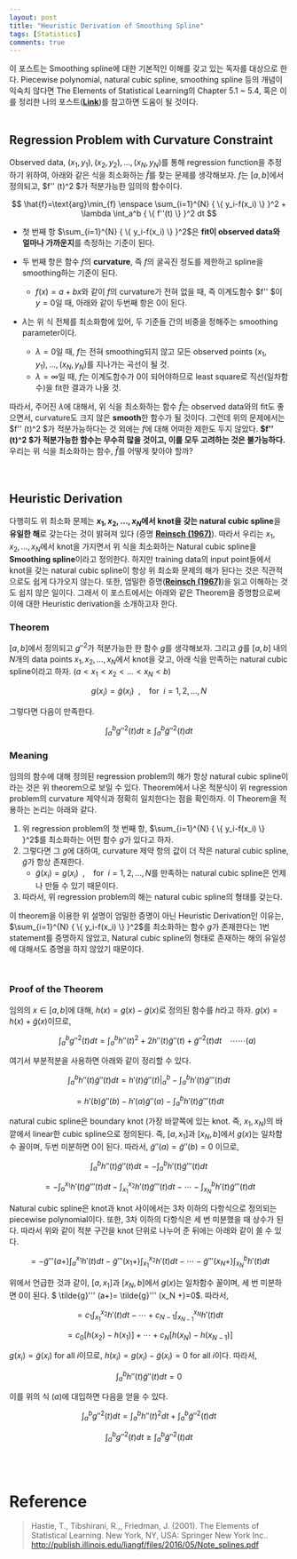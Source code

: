 ```yaml
---
layout: post
title: "Heuristic Derivation of Smoothing Spline"
tags: [Statistics]
comments: true
---
```


이 포스트는 Smoothing spline에 대한 기본적인 이해를 갖고 있는 독자를 대상으로 한다. Piecewise polynomial, natural cubic spline, smoothing spline 등의 개념이 익숙치 않다면 The Elements of Statistical Learning의 Chapter 5.1 ~ 5.4, 혹은 이를 정리한 나의 포스트(**[Link](https://lee-jaejoon.github.io/ESL-5/)**)를 참고하면 도움이 될 것이다.  
<br>
## Regression Problem with Curvature Constraint

Observed data, $(x_1,y_1),(x_2,y_2),...,(x_N,y_N)$를 통해 regression function을 추정하기 위하여, 아래와 같은 식을 최소화하는 $\hat{f}$를 찾는 문제를 생각해보자. $f$는 $[a,b]$에서 정의되고, $f'' (t)^2 $가 적분가능한 임의의 함수이다.

$$
\hat{f}=\text{arg}\min_{f} \enspace \sum_{i=1}^{N} { \{ y_i-f(x_i) \} }^2 + \lambda \int_a^b { \{ f''(t) \} }^2 dt
$$

 * 첫 번째 항 $\sum_{i=1}^{N} { \{ y_i-f(x_i) \} }^2$은 **fit이 observed data와 얼마나 가까운지**를 측정하는 기준이 된다.

 * 두 번째 항은 함수 $f$의 **curvature**, 즉 $f$의 굴곡진 정도를 제한하고 spline을 smoothing하는 기준이 된다.
	 * $f(x)=a+bx$와 같이 $f$의 curvature가 전혀 없을 때, 즉 이계도함수 $f'' $이 $y=0$일 때, 아래와 같이 두번째 항은 0이 된다.

 * $\lambda$는 위 식 전체를 최소화함에 있어, 두 기준들 간의 비중을 정해주는 smoothing parameter이다.
	 * $\lambda=0$일 때, $f$는 전혀 smoothing되지 않고 모든 observed points $(x_1,y_1),...,(x_N,y_N)$를 지나가는 곡선이 될 것.
	 * $\lambda=\infty$일 때, $f$는 이계도함수가 $0$이 되어야하므로 least square로 직선(일차함수)을 fit한 결과가 나올 것.

따라서, 주어진 $\lambda$에 대해서, 위 식을 최소화하는 함수 $\hat{f}$는 observed data와의 fit도 좋으면서, curvature도 크지 않은 **smooth**한 함수가 될 것이다. 그런데 위의 문제에서는 $f'' (t)^2 $가 적분가능하다는 것 외에는 $f$에 대해 어떠한 제한도 두지 않았다. **$f'' (t)^2 $가 적분가능한 함수는 무수히 많을 것이고, 이를 모두 고려하는 것은 불가능하다.** 우리는 위 식을 최소화하는 함수, $\hat{f}$를 어떻게 찾아야 할까?  
<br>
<br>

## Heuristic Derivation

다행히도 위 최소화 문제는 **$x_1,x_2, ...,x_N$에서 knot을 갖는 natural cubic spline**을 **유일한 해**로 갖는다는 것이 밝혀져 있다 (증명 **[Reinsch (1967)](https://link.springer.com/content/pdf/10.1007/BF02162161.pdf)**). 따라서 우리는 $x_1,x_2, ...,x_N$에서 knot을 가지면서 위 식을 최소화하는 Natural cubic spline을 **Smoothing spline**이라고 정의한다. 하지만 training data의 input point들에서 knot을 갖는 natural cubic spline이 항상 위 최소화 문제의 해가 된다는 것은 직관적으로도 쉽게 다가오지 않는다. 또한, 엄밀한 증명(**[Reinsch (1967)](https://link.springer.com/content/pdf/10.1007/BF02162161.pdf)**)을 읽고 이해하는 것도 쉽지 않은 일이다. 그래서 이 포스트에서는 아래와 같은 Theorem을 증명함으로써 이에 대한 Heuristic derivation을 소개하고자 한다.  

### Theorem
$[a,b]$에서 정의되고 $g'' ^2$가 적분가능한 한 함수 $g$를 생각해보자. 그리고 $\tilde{g}$를 $[a,b]$ 내의 $N$개의 data points $x_1, x_2, ..., x_N$에서 knot을 갖고, 아래 식을 만족하는 natural cubic spline이라고 하자. ($a < x_1 < x_2 < ...< x_N < b$)

$$
g(x_i)=\tilde{g}(x_i) \enspace , \enspace \enspace \text{for} \enspace  i=1,2,...,N
$$

그렇다면 다음이 만족한다.

$$
\int_a^b g''^2(t)dt \ge \int_a^b \tilde{g}''^2 (t)dt
$$

### Meaning

임의의 함수에 대해 정의된 regression problem의 해가 항상 natural cubic spline이라는 것은 위 theorem으로 보일 수 있다. Theorem에서 나온 적분식이 위 regression problem의 curvature 제약식과 정확히 일치한다는 점을 확인하자. 이 Theorem을 적용하는 논리는 아래와 같다.  
  
 1. 위 regression problem의 첫 번째 항, $\sum_{i=1}^{N} { \{ y_i-f(x_i) \} }^2$를 최소화하는 어떤 함수 $g$가 있다고 하자.
 2. 그렇다면 그 $g$에 대하여, curvature 제약 항의 값이 더 작은 natural cubic spline, $\tilde{g}$가 항상 존재한다.
	 * $\tilde{g}(x_i)=g(x_i)\enspace , \enspace \enspace \text{for} \enspace  i=1,2,...,N$를 만족하는 natural cubic spline은 언제나 만들 수 있기 때문이다.
 3. 따라서, 위 regression problem의 해는 natural cubic spline의 형태를 갖는다.  
  
이 theorem을 이용한 위 설명이 엄밀한 증명이 아닌 Heuristic Derivation인 이유는, $\sum_{i=1}^{N} { \{ y_i-f(x_i) \} }^2$를 최소화하는 함수 $g$가 존재한다는 1번 statement를 증명하지 않았고, Natural cubic spline의 형태로 존재하는 해의 유일성에 대해서도 증명을 하지 않았기 때문이다.  

<br>

### Proof of the Theorem
임의의 $x \in [a,b]$에 대해, $h(x)=g(x)-\tilde{g}(x)$로 정의된 함수를 $h$라고 하자. $g(x)=h(x)+\tilde{g}(x)$이므로,

$$
\enspace \enspace \enspace \enspace \int_a^b g''^2(t)dt = \int_a^b h''(t)^2+2 h''(t) \tilde{g}''(t)+\tilde{g}''^2(t) dt \enspace \enspace \cdots \cdots(a)
$$

여기서 부분적분을 사용하면 아래와 같이 정리할 수 있다.

$$
\int_a^b h''(t) \tilde{g}''(t) dt = \left. h'(t) \tilde{g}''(t) \right|_{a}^{b} - \int_a^b h'(t) \tilde{g}'''(t) dt
$$

$$
= h'(b) \tilde{g}''(b) -h'(a) \tilde{g}''(a) - \int_a^b h'(t) \tilde{g}'''(t) dt
$$

natural cubic spline은 boundary knot (가장 바깥쪽에 있는 knot. 즉, $x_1,x_N$)의 바깥에서 linear한 cubic spline으로 정의된다. 즉,  $[a,x_1]$과 $[x_N,b]$에서 $g(x)$는 일차함수 꼴이며, 두번 미분하면 0이 된다. 따라서, $\tilde{g}'' (a)=\tilde{g}'' (b)=0$ 이므로,

$$
\int_a^b h''(t) \tilde{g}''(t) dt = - \int_a^b h'(t) \tilde{g}'''(t) dt
$$

$$
= - \int_a^{x_1} h'(t) \tilde{g}'''(t) dt - \int_{x_1}^{x_2} h'(t) \tilde{g}'''(t) dt - \cdots - \int_{x_N}^{b} h'(t) \tilde{g}'''(t) dt
$$

Natural cubic spline은 knot과 knot 사이에서는 3차 이하의 다항식으로 정의되는 piecewise polynomial이다. 또한, 3차 이하의 다항식은 세 번 미분했을 때 상수가 된다. 따라서 위와 같이 적분 구간을 knot 단위로 나누어 준 뒤에는 아래와 같이 쓸 수 있다.

$$
= - \tilde{g}'''(a+)\int_a^{x_1} h'(t)  dt - \tilde{g}'''(x_1 +) \int_{x_1}^{x_2} h'(t) dt - \cdots - \tilde{g}'''(x_N +)\int_{x_N}^{b} h'(t) dt
$$

위에서 언급한 것과 같이, $[a,x_1]$과 $[x_N,b]$에서 $g(x)$는 일차함수 꼴이며, 세 번 미분하면 0이 된다. $ \tilde{g}''' (a+)= \tilde{g}''' (x_N +)=0$. 따라서,

$$
= c_1 \int_{x_1}^{x_2} h'(t) dt - \cdots +c_{N-1} \int_{x_{N-1}}^{x_N} h'(t) dt
$$

$$
= c_0[h(x_2)-h(x_1)]+ \cdots +c_N [h(x_N)-h(x_{N-1})]
$$

$g(x_i)=\tilde{g}(x_i)$ for all $i$이므로, $h(x_i)=g(x_i)-\tilde{g}(x_i)=0$ for all $i$이다. 따라서,

$$
\int_a^b h''(t) \tilde{g}''(t) dt = 0
$$

이를 위의 식 $(a)$에 대입하면 다음을 얻을 수 있다.

$$
\int_a^b g''^2(t)dt = \int_a^b h''(t)^2 dt + \int_a^b  \tilde{g}''^2(t) dt
$$

$$
\int_a^b g''^2(t)dt \ge \int_a^b  \tilde{g}''^2(t) dt
$$

<br>
<br>

# Reference
> Hastie, T., Tibshirani, R.,, Friedman, J. (2001). The Elements of Statistical Learning. New York, NY, USA: Springer New York Inc..  
> http://publish.illinois.edu/liangf/files/2016/05/Note_splines.pdf

